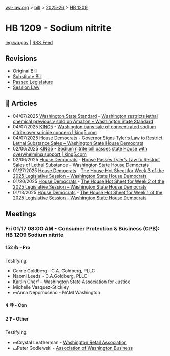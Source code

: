 [wa-law.org](/) > [bill](/bill/) > [2025-26](/bill/2025-26/) > [HB 1209](/bill/2025-26/hb/1209/)

# HB 1209 - Sodium nitrite
[leg.wa.gov](https://app.leg.wa.gov/billsummary?BillNumber=1209&Year=2025&Initiative=false) | [RSS Feed](./rss.xml)

## Revisions
* [Original Bill](1/)
* [Substitute Bill](S/)
* [Passed Legislature](S.PL/)
* [Session Law](S.SL/)

## 📰 Articles
* 04/07/2025 [Washington State Standard](/org/washington_state_standard/) - [Washington restricts lethal chemical previously sold on Amazon • Washington State Standard](https://washingtonstatestandard.com/2025/04/07/washington-restricts-lethal-chemical-previously-sold-on-amazon/#:~:text=House%20Bill%201209)
* 04/07/2025 [KING5](/org/king5/) - [Washington bans sale of concentrated sodium nitrite over suicide concern | king5.com](https://www.king5.com/article/news/investigations/investigators/washington-bans-sodium-nitrite-suicides/281-0254830c-edfb-4972-b344-8f640f7887eb#:~:text=House%20Bill%201209)
* 04/07/2025 [House Democrats](/org/house_democrats/) - [Governor Signs Tyler’s Law to Restrict Lethal Substance Sales – Washington State House Democrats](https://housedemocrats.wa.gov/blog/2025/04/07/governor-signs-tylers-law-to-restrict-lethal-substance-sales/#:~:text=Substitute%20House%20Bill%201209)
* 02/06/2025 [KING5](/org/king5/) - [Sodium nitrite bill passes state House with overwhelming support | king5.com](https://www.king5.com/article/news/politics/state-politics/state-house-sodium-nitrite-ban-bill-approved/281-fc089bc6-8cc5-4457-bd0b-def3aa32d9a7#:~:text=House%20Bill%201209)
* 02/06/2025 [House Democrats](/org/house_democrats/) - [House Passes Tyler’s Law to Restrict Sales of Lethal Substance – Washington State House Democrats](https://housedemocrats.wa.gov/blog/2025/02/06/house-passes-tylers-law-to-restrict-sales-of-lethal-substance/#:~:text=House%20Bill%201209)
* 01/27/2025 [House Democrats](/org/house_democrats/) - [The House Hot Sheet for Week 3 of the 2025 Legislative Session – Washington State House Democrats](https://housedemocrats.wa.gov/blog/2025/01/27/the-house-hot-sheet-for-week-3-of-the-2025-legislative-session/#:~:text=sodium%20nitrite%20(HB%201209))
* 01/20/2025 [House Democrats](/org/house_democrats/) - [The House Hot Sheet for Week 2 of the 2025 Legislative Session – Washington State House Democrats](https://housedemocrats.wa.gov/blog/2025/01/20/the-house-hot-sheet-for-week-2-of-the-2025-legislative-session/#:~:text=HB%201209)
* 01/13/2025 [House Democrats](/org/house_democrats/) - [The House Hot Sheet for Week 1 of the 2025 Legislative Session – Washington State House Democrats](https://housedemocrats.wa.gov/blog/2025/01/13/the-house-hot-sheet-for-week-1-of-the-2025-legislative-session/#:~:text=HB%201209)

## Meetings
### Fri 01/17 08:00 AM - Consumer Protection & Business (CPB): HB 1209 Sodium nitrite
#### 152 👍 - Pro
Testifying:
* Carrie Goldberg - C.A. Goldberg, PLLC
* Naomi Leeds - C.A.Goldberg, PLLC
* Kaitlin Cherf - Washington State Association for Justice
* Michelle Vasquez-Stickley
* 💵Anna Nepomuceno - NAMI Washington

#### 4 👎 - Con

#### 2 ❓ - Other
Testifying:
* 💵Crystal Leatherman - [Washington Retail Association](/org/washington_retail_association/)
* 💵Peter Godlewski - [Association of Washington Business](/org/association_of_washington_business/)
